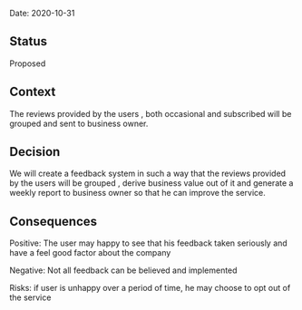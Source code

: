 Date: 2020-10-31

## Status

Proposed	

## Context

The reviews provided by the users , both occasional and subscribed will be grouped and sent to business owner.

## Decision

We will create a feedback system in such a way that the reviews provided by the users will be grouped , derive business value out of it and generate a weekly report to business owner so that he can improve the service.

## Consequences

Positive: The user may happy to see that his feedback taken seriously and have a feel good factor about the company

Negative:  Not all feedback can be believed and implemented 

Risks: if user is unhappy over a period of time, he may choose to opt out of the service


